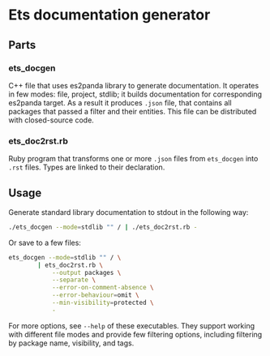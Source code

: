 # Ets documentation generator

## Parts

### ets_docgen
C++ file that uses es2panda library to generate documentation. It operates in few modes: file, project, stdlib; it builds documentation for corresponding es2panda target. As a result it produces `.json` file, that contains all packages that passed a filter and their entities. This file can be distributed with closed-source code.

### ets_doc2rst.rb
Ruby program that transforms one or more `.json` files from `ets_docgen` into `.rst` files. Types are linked to their declaration.

## Usage
Generate standard library documentation to stdout in the following way:
```sh
./ets_docgen --mode=stdlib "" / | ./ets_doc2rst.rb -
```

Or save to a few files:
```sh
ets_docgen --mode=stdlib "" / \
        | ets_doc2rst.rb \
            --output packages \
            --separate \
            --error-on-comment-absence \
            --error-behaviour=omit \
            --min-visibility=protected \
            -
```
For more options, see `--help` of these executables. They support working with different file modes and provide few filtering options, including filtering by package name, visibility, and tags.
